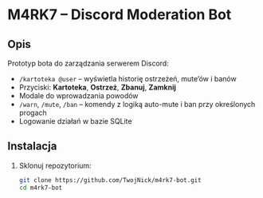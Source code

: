# M4RK7 – Discord Moderation Bot

## Opis
Prototyp bota do zarządzania serwerem Discord:
- `/kartoteka @user` – wyświetla historię ostrzeżeń, mute’ów i banów
- Przyciski: **Kartoteka**, **Ostrzeż**, **Zbanuj**, **Zamknij**
- Modale do wprowadzania powodów
- `/warn`, `/mute`, `/ban` – komendy z logiką auto-mute i ban przy określonych progach
- Logowanie działań w bazie SQLite

## Instalacja

1. Sklonuj repozytorium:
   ```bash
   git clone https://github.com/TwojNick/m4rk7-bot.git
   cd m4rk7-bot
